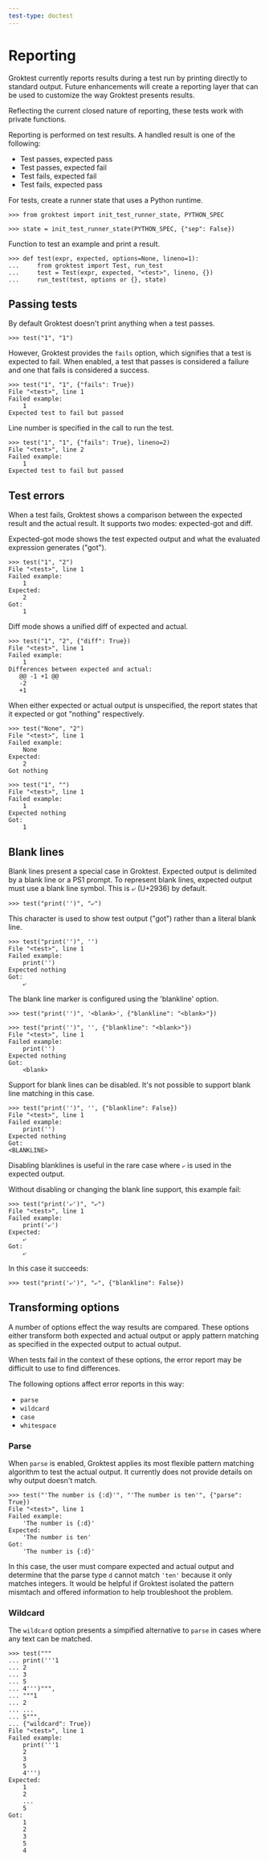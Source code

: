 ```yaml
---
test-type: doctest
---
```


# Reporting

Groktest currently reports results during a test run by printing
directly to standard output. Future enhancements will create a reporting
layer that can be used to customize the way Groktest presents results.

Reflecting the current closed nature of reporting, these tests work with
private functions.

Reporting is performed on test results. A handled result is one of the
following:

- Test passes, expected pass
- Test passes, expected fail
- Test fails, expected fail
- Test fails, expected pass

For tests, create a runner state that uses a Python runtime.

    >>> from groktest import init_test_runner_state, PYTHON_SPEC

    >>> state = init_test_runner_state(PYTHON_SPEC, {"sep": False})

Function to test an example and print a result.

    >>> def test(expr, expected, options=None, lineno=1):
    ...     from groktest import Test, run_test
    ...     test = Test(expr, expected, "<test>", lineno, {})
    ...     run_test(test, options or {}, state)

## Passing tests

By default Groktest doesn't print anything when a test passes.

    >>> test("1", "1")

However, Groktest provides the `fails` option, which signifies that a
test is expected to fail. When enabled, a test that passes is considered
a failure and one that fails is considered a success.

    >>> test("1", "1", {"fails": True})
    File "<test>", line 1
    Failed example:
        1
    Expected test to fail but passed

Line number is specified in the call to run the test.

    >>> test("1", "1", {"fails": True}, lineno=2)
    File "<test>", line 2
    Failed example:
        1
    Expected test to fail but passed

## Test errors

When a test fails, Groktest shows a comparison between the expected
result and the actual result. It supports two modes: expected-got and
diff.

Expected-got mode shows the test expected output and what the evaluated
expression generates ("got").

    >>> test("1", "2")
    File "<test>", line 1
    Failed example:
        1
    Expected:
        2
    Got:
        1

Diff mode shows a unified diff of expected and actual.

    >>> test("1", "2", {"diff": True})
    File "<test>", line 1
    Failed example:
        1
    Differences between expected and actual:
       @@ -1 +1 @@
       -2
       +1

When either expected or actual output is unspecified, the report states
that it expected or got "nothing" respectively.

    >>> test("None", "2")
    File "<test>", line 1
    Failed example:
        None
    Expected:
        2
    Got nothing

    >>> test("1", "")
    File "<test>", line 1
    Failed example:
        1
    Expected nothing
    Got:
        1

## Blank lines

Blank lines present a special case in Groktest. Expected output is
delimited by a blank line or a PS1 prompt. To represent blank lines,
expected output must use a blank line symbol. This is ⤶ (U+2936) by
default.

    >>> test("print('')", "⤶")

This character is used to show test output ("got") rather than a literal
blank line.

    >>> test("print('')", '')
    File "<test>", line 1
    Failed example:
        print('')
    Expected nothing
    Got:
        ⤶

The blank line marker is configured using the 'blankline' option.

    >>> test("print('')", '<blank>', {"blankline": "<blank>"})

    >>> test("print('')", '', {"blankline": "<blank>"})
    File "<test>", line 1
    Failed example:
        print('')
    Expected nothing
    Got:
        <blank>

Support for blank lines can be disabled. It's not possible to support
blank line matching in this case.

    >>> test("print('')", '', {"blankline": False})
    File "<test>", line 1
    Failed example:
        print('')
    Expected nothing
    Got:
    <BLANKLINE>

Disabling blanklines is useful in the rare case where `⤶` is used in the
expected output.

Without disabling or changing the blank line support, this example fail:

    >>> test("print('⤶')", "⤶")
    File "<test>", line 1
    Failed example:
        print('⤶')
    Expected:
        ⤶
    Got:
        ⤶

In this case it succeeds:

    >>> test("print('⤶')", "⤶", {"blankline": False})

## Transforming options

A number of options effect the way results are compared. These options
either transform both expected and actual output or apply pattern
matching as specified in the expected output to actual output.

When tests fail in the context of these options, the error report may be
difficult to use to find differences.

The following options affect error reports in this way:

- `parse`
- `wildcard`
- `case`
- `whitespace`

### Parse

When `parse` is enabled, Groktest applies its most flexible pattern
matching algorithm to test the actual output. It currently does not
provide details on why output doesn't match.

    >>> test("'The number is {:d}'", "'The number is ten'", {"parse": True})
    File "<test>", line 1
    Failed example:
        'The number is {:d}'
    Expected:
        'The number is ten'
    Got:
        'The number is {:d}'

In this case, the user must compare expected and actual output and
determine that the parse type `d` cannot match `'ten'` because it only
matches integers. It would be helpful if Groktest isolated the pattern
mismtach and offered information to help troubleshoot the problem.

### Wildcard

The `wildcard` option presents a simpified alternative to `parse` in
cases where any text can be matched.

    >>> test("""
    ... print('''1
    ... 2
    ... 3
    ... 5
    ... 4''')""",
    ... """1
    ... 2
    ... ...
    ... 5""",
    ... {"wildcard": True})
    File "<test>", line 1
    Failed example:
        print('''1
        2
        3
        5
        4''')
    Expected:
        1
        2
        ...
        5
    Got:
        1
        2
        3
        5
        4
